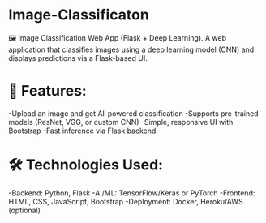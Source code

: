 # Image-Classificaton

🖼️ Image Classification Web App (Flask + Deep Learning).
A web application that classifies images using a deep learning model (CNN) and displays predictions via a Flask-based UI.

# 🚀 Features:

-Upload an image and get AI-powered classification
-Supports pre-trained models (ResNet, VGG, or custom CNN)
-Simple, responsive UI with Bootstrap
-Fast inference via Flask backend

# 🛠️ Technologies Used:

-Backend: Python, Flask
-AI/ML: TensorFlow/Keras or PyTorch
-Frontend: HTML, CSS, JavaScript, Bootstrap
-Deployment: Docker, Heroku/AWS (optional)
